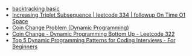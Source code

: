 - [backtracking basic](https://www.youtube.com/watch?v=cbBiCfrNAFo)
- [Increasing Triplet Subsequence | leetcode 334 | followup On Time O1 Space
](https://www.youtube.com/watch?v=xZ5FBqk-cFw)
- [Coin Change Problem (Dynamic Programming)](https://www.youtube.com/watch?v=jaNZ83Q3QGc)
- [Coin Change - Dynamic Programming Bottom Up - Leetcode 322](https://www.youtube.com/watch?v=H9bfqozjoqs)
- [Top 5 Dynamic Programming Patterns for Coding Interviews - For Beginners](https://www.youtube.com/watch?v=mBNrRy2_hVs)